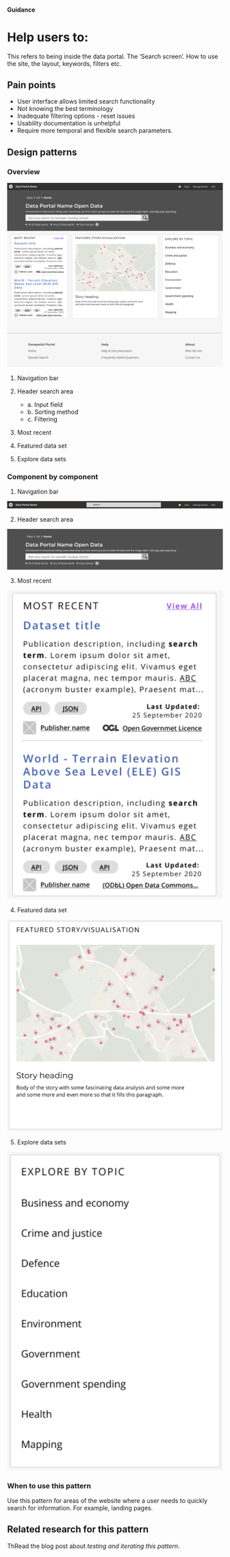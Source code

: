 #### Guidance
# Help users to: 

This refers to being inside the data portal. The ‘Search screen’. How to use the site, the layout, keywords, filters etc.

## Pain points

- User interface allows limited search functionality
- Not knowing the best terminology 
- Inadequate filtering options - reset issues
- Usability documentation is unhelpful
- Require more temporal and flexible search parameters.


## Design patterns
### Overview

![Search page overview](../_media/landing-page.png)


1. Navigation bar
2. Header search area
   -  a. Input field
   -  b. Sorting method
   -  c. Filtering
  
3. Most recent
4. Featured data set
5. Explore data sets

### Component by component 

1. Navigation bar

![Search page navigation bar](../_media/search-navigation_bar.png)

2. Header search area

![Search header search area](../_media/search-header_search_area.png)

3. Most recent

![Search most recent](../_media/search-most_recent.png)

4. Featured data set

![Search Featured data set](../_media/search-featured_data_set.png)

5. Explore data sets

![Search Explore data sets](../_media/search-explore_data_sets.png)


### When to use this pattern


Use this pattern for areas of the website where a user needs to quickly search for information. For example, landing pages.


## Related research for this pattern

ThRead the blog post about *testing and iterating this pattern*.

